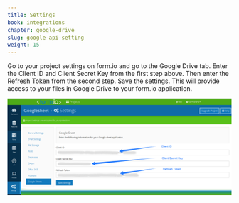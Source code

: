 ```yaml
---
title: Settings
book: integrations
chapter: google-drive
slug: google-api-setting
weight: 15
---
```


Go to your project settings on form.io and go to the Google Drive tab. Enter the Client ID and Client Secret Key from the first step above. Then enter the Refresh Token from the second step. Save the settings. This will provide access to your files in Google Drive to your form.io application.

![](/assets/img/googlesheet/googlesheet-settings.png)
